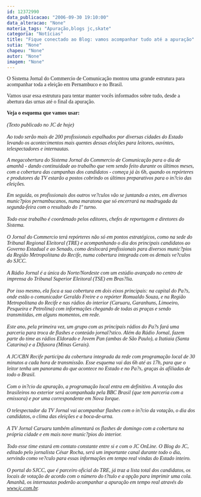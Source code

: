 ```yaml
---
id: 12372990
data_publicacao: "2006-09-30 19:10:00"
data_alteracao: "None"
materia_tags: "Apuração,blogs jc,skate"
categoria: "Notícias"
title: "Fique conectado ao Blog: vamos acompanhar tudo até a apuração"
sutia: "None"
chapeu: "None"
autor: "None"
imagem: "None"
---
```

<p><P><FONT face=Verdana>O Sistema Jornal do Commercio de Comunicação montou uma grande estrutura para acompanhar toda a eleição em Pernambuco e no Brasil.</FONT></P></p>
<p><P><FONT face=Verdana>Vamos usar essa estrutura para tentar manter vocês informados sobre tudo, desde a abertura das urnas até o final da apuração.</FONT></P></p>
<p><P><FONT face=Verdana><STRONG>Veja o esquema que vamos usar:<BR><BR></STRONG></FONT><FONT face=Verdana><EM>(Texto publicado no JC de hoje)<BR><BR>Ao todo serão mais de 200 profissionais espalhados por diversas cidades do Estado levando os acontecimentos mais quentes dessas eleições para leitores, ouvintes, telespectadores e internautas. </EM></FONT></P></p>
<p><P><FONT face=Verdana><EM>A megacobertura do Sistema Jornal do Commercio de Comunicação para o dia de amanhã - dando continuidade ao trabalho que vem sendo feito durante os últimos meses, com a cobertura das campanhas dos candidatos - começa já às 6h, quando os repórteres e produtores da TV estarão a postos cobrindo os últimos preparativos para o in?cio das eleições. </EM></FONT></P></p>
<p><P><FONT face=Verdana><EM>Em seguida, os profissionais dos outros ve?culos vão se juntando a estes, em diversos munic?pios pernambucanos, numa maratona que só encerrará na madrugada da segunda-feira com o resultado do 1º turno. <BR><BR>Todo esse trabalho é coordenado pelos editores, chefes de reportagem e diretores do Sistema. <BR><BR>O Jornal do Commercio terá repórteres não só em pontos estratégicos, como na sede do Tribunal Regional Eleitoral (TRE) e acompanhando o dia dos principais candidatos ao Governo Estadual e ao Senado, como deslocará profissionais para diversos munic?pios da Região Metropolitana do Recife, numa cobertura integrada com os demais ve?culos do SJCC. <BR><BR>A Rádio Jornal é a única do Norte/Nordeste com um estúdio avançado no centro de imprensa do Tribunal Superior Eleitoral (TSE) em Bras?lia. <BR><BR>Por isso mesmo, ela foca a sua cobertura em dois eixos principais: na capital do Pa?s, onde estão o comunicador Geraldo Freire e o repórter Romualdo Souza, e na Região Metropolitana do Recife e nas rádios do interior (Caruaru, Garanhuns, Limoeiro, Pesqueira e Petrolina) com informações chegando de todas as praças e sendo transmitidas, em alguns momentos, em rede. <BR><BR>Este ano, pela primeira vez, um grupo com as principais rádios do Pa?s fará uma parceria para troca de flashes e conteúdo jornal?stico. Além da Rádio Jornal, fazem parte do time as rádios Eldorado e Jovem Pan (ambas de São Paulo), a Itatiaia (Santa Catarina) e a Difusora (Minas Gerais). <BR><BR>A JC/CBN Recife participa da cobertura integrada da rede com programação local de 30 minutos a cada hora de transmissão. Esse esquema vai das 6h até as 17h, para que o leitor tenha um panorama do que acontece no Estado e no Pa?s, graças às afiliadas de todo o Brasil. <BR><BR>Com o in?cio da apuração, a programação local entra em definitivo. A votação dos brasileiros no exterior será acompanhada pela BBC Brasil (que tem parceria com a emissora) e por uma correspondente em Nova Iorque.&nbsp;<BR><BR>O telespectador da TV Jornal vai acompanhar flashes com o in?cio da votação, o dia dos candidatos, o clima das eleições e a boca-de-urna. <BR><BR>A TV Jornal Caruaru também alimentará os flashes de domingo com a cobertura na própria cidade e em mais nove munic?pios do interior. <BR><BR>Todo esse time estará em contato constante entre si e com o JC OnLine. O Blog do JC, editado pelo jornalista César Rocha, será um importante canal durante todo o dia, servindo como ve?culo para essas informações em tempo real vindas do Estado inteiro. <BR><BR>O portal do SJCC, que é parceiro oficial do TRE, já traz a lista total dos candidatos, os locais de votação de acordo com o número do t?tulo e a opção para imprimir uma cola. Amanhã, os internautas poderão acompanhar a apuração em tempo real através do </EM></FONT><A href=\"https://www.jc.com.br/\"><FONT face=Verdana><EM>www.jc.com.br</EM></FONT></A><FONT face=Verdana><EM>.</EM></FONT></P> </p>
